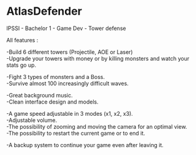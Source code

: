 # AtlasDefender
IPSSI - Bachelor 1 - Game Dev - Tower defense

All features :

-Build 6 different towers (Projectile, AOE or Laser)<br/>
-Upgrade your towers with money or by killing monsters and watch your stats go up.<br/>

-Fight 3 types of monsters and a Boss.<br/>
-Survive almost 100 increasingly difficult waves.<br/>

-Great background music.<br/>
-Clean interface design and models.<br/>

-A game speed adjustable in 3 modes (x1, x2, x3).<br/>
-Adjustable volume.<br/>
-The possibility of zooming and moving the camera for an optimal view.<br/>
-The possibility to restart the current game or to end it.<br/>

-A backup system to continue your game even after leaving it.

